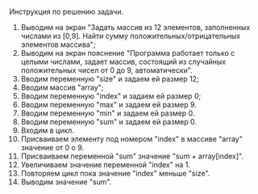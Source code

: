 Инструкция по решению задачи.

1. Выводим на экран "Задать массив из 12 элементов, заполненных числами из [0,9]. Найти сумму положительных/отрицательных элементов массива";
2. Выводим на экран пояснение "Программа работает только с целыми числами, задает массив, состоящий из случайных положительных чисел от 0 до 9, автоматически".
3. Вводим переменную "size" и задаем ей размер 12;
4. Вводим массив "array";
5. Вводим переменную "index" и задаем ей размер 0;
6. Вводим переменную "max" и задаем ей размер 9.
7. Вводим переменную "min" и задаем ей размер 0.
8. Вводим переменную "sum" и задаем ей размер 0.
9. Входим в цикл.  
10. Присваиваем элементу под номером "index" в массиве "array" значение от 0 о 9.
11. Присваиваем переменной "sum" значение "sum + array[index]".
12. Увеличиваем значение переменной "index" на 1.
13. Повторяем цикл пока значение "index" меньше "size".
14. Выводим значение "sum".